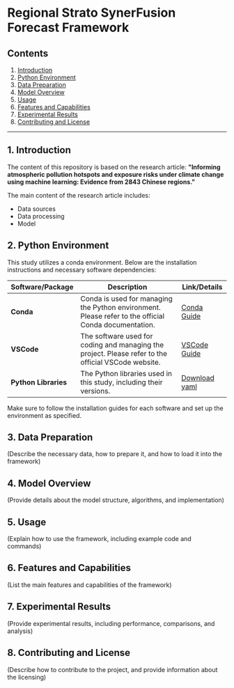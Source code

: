 # Regional Strato SynerFusion Forecast Framework

## Contents

1. [Introduction](#Introduction)
2. [Python Environment](#Python-Environment)
3. [Data Preparation](#Data-Preparation)
4. [Model Overview](#Model-Overview)
5. [Usage](#Usage)
6. [Features and Capabilities](#Features-and-Capabilities)
7. [Experimental Results](#Experimental-Results)
8. [Contributing and License](#Contributing-and-License)

---

## 1. Introduction

The content of this repository is based on the research article:
**"Informing atmospheric pollution hotspots and exposure risks under climate change using machine learning: Evidence from 2843 Chinese regions."**

The main content of the research article includes:
- Data sources
- Data processing
- Model

## 2. Python Environment

This study utilizes a conda environment. Below are the installation instructions and necessary software dependencies:

| Software/Package   | Description                                                         | Link/Details                                                                 |
| ------------------ | ------------------------------------------------------------------- | ---------------------------------------------------------------------------- |
| **Conda**          | Conda is used for managing the Python environment. Please refer to the official Conda documentation. | [Conda Guide](https://www.anaconda.com/docs/tools/anaconda-org/user-guide/main) |
| **VSCode**         | The software used for coding and managing the project. Please refer to the official VSCode website. | [VSCode Guide](https://code.visualstudio.com/docs)                          |
| **Python Libraries** | The Python libraries used in this study, including their versions.  | [Download yaml](https://github.com/your-repo-path/HN_Environment.yaml) |

Make sure to follow the installation guides for each software and set up the environment as specified.

## 3. Data Preparation

(Describe the necessary data, how to prepare it, and how to load it into the framework)

## 4. Model Overview

(Provide details about the model structure, algorithms, and implementation)

## 5. Usage

(Explain how to use the framework, including example code and commands)

## 6. Features and Capabilities

(List the main features and capabilities of the framework)

## 7. Experimental Results

(Provide experimental results, including performance, comparisons, and analysis)

## 8. Contributing and License

(Describe how to contribute to the project, and provide information about the licensing)
